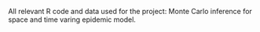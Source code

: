 All relevant R code and data used for the project: Monte Carlo inference for space and time varing epidemic model.
